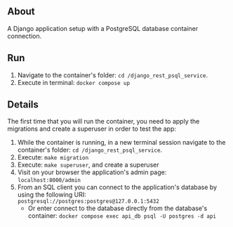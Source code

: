 ## About

A Django application setup with a PostgreSQL database container connection.

## Run

1. Navigate to the container's folder: `cd /django_rest_psql_service`.
2. Execute in terminal: `docker compose up`

## Details

The first time that you will run the container, you need to apply the migrations and create a superuser in order to test the app:
1. While the container is running, in a new terminal session navigate to the container's folder: `cd /django_rest_psql_service`.
2. Execute: `make migration`
3. Execute: `make superuser`, and create a superuser
4. Visit on your browser the application's admin page: `localhost:8000/admin`
5. From an SQL client you can connect to the application's database by using the following URI: `postgresql://postgres:postgres@127.0.0.1:5432`
    * Or enter connect to the database directly from the database's container: `docker compose exec api_db psql -U postgres -d api`
